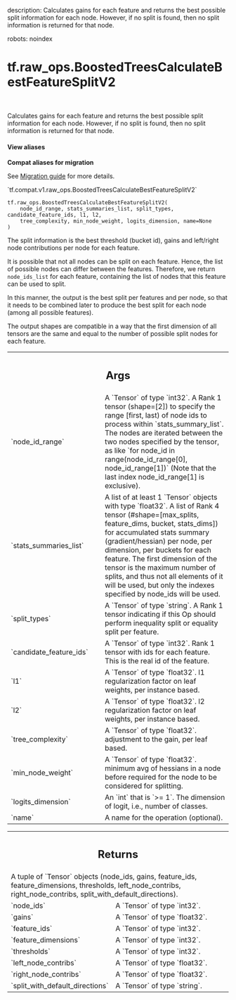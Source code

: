 description: Calculates gains for each feature and returns the best possible split information for each node. However, if no split is found, then no split information is returned for that node.

robots: noindex

# tf.raw_ops.BoostedTreesCalculateBestFeatureSplitV2

<!-- Insert buttons and diff -->

<table class="tfo-notebook-buttons tfo-api nocontent" align="left">

</table>



Calculates gains for each feature and returns the best possible split information for each node. However, if no split is found, then no split information is returned for that node.

<section class="expandable">
  <h4 class="showalways">View aliases</h4>
  <p>
<b>Compat aliases for migration</b>
<p>See
<a href="https://www.tensorflow.org/guide/migrate">Migration guide</a> for
more details.</p>
<p>`tf.compat.v1.raw_ops.BoostedTreesCalculateBestFeatureSplitV2`</p>
</p>
</section>

<pre class="devsite-click-to-copy prettyprint lang-py tfo-signature-link">
<code>tf.raw_ops.BoostedTreesCalculateBestFeatureSplitV2(
    node_id_range, stats_summaries_list, split_types, candidate_feature_ids, l1, l2,
    tree_complexity, min_node_weight, logits_dimension, name=None
)
</code></pre>



<!-- Placeholder for "Used in" -->

The split information is the best threshold (bucket id), gains and left/right node contributions per node for each feature.

It is possible that not all nodes can be split on each feature. Hence, the list of possible nodes can differ between the features. Therefore, we return `node_ids_list` for each feature, containing the list of nodes that this feature can be used to split.

In this manner, the output is the best split per features and per node, so that it needs to be combined later to produce the best split for each node (among all possible features).

The output shapes are compatible in a way that the first dimension of all tensors are the same and equal to the number of possible split nodes for each feature.

<!-- Tabular view -->
 <table class="responsive fixed orange">
<colgroup><col width="214px"><col></colgroup>
<tr><th colspan="2"><h2 class="add-link">Args</h2></th></tr>

<tr>
<td>
`node_id_range`
</td>
<td>
A `Tensor` of type `int32`.
A Rank 1 tensor (shape=[2]) to specify the range [first, last) of node ids to process within `stats_summary_list`. The nodes are iterated between the two nodes specified by the tensor, as like `for node_id in range(node_id_range[0], node_id_range[1])` (Note that the last index node_id_range[1] is exclusive).
</td>
</tr><tr>
<td>
`stats_summaries_list`
</td>
<td>
A list of at least 1 `Tensor` objects with type `float32`.
A list of Rank 4 tensor (#shape=[max_splits, feature_dims, bucket, stats_dims]) for accumulated stats summary (gradient/hessian) per node, per dimension, per buckets for each feature.
The first dimension of the tensor is the maximum number of splits, and thus not all elements of it will be used, but only the indexes specified by node_ids will be used.
</td>
</tr><tr>
<td>
`split_types`
</td>
<td>
A `Tensor` of type `string`.
A Rank 1 tensor indicating if this Op should perform inequality split or equality split per feature.
</td>
</tr><tr>
<td>
`candidate_feature_ids`
</td>
<td>
A `Tensor` of type `int32`.
Rank 1 tensor with ids for each feature. This is the real id of the feature.
</td>
</tr><tr>
<td>
`l1`
</td>
<td>
A `Tensor` of type `float32`.
l1 regularization factor on leaf weights, per instance based.
</td>
</tr><tr>
<td>
`l2`
</td>
<td>
A `Tensor` of type `float32`.
l2 regularization factor on leaf weights, per instance based.
</td>
</tr><tr>
<td>
`tree_complexity`
</td>
<td>
A `Tensor` of type `float32`.
adjustment to the gain, per leaf based.
</td>
</tr><tr>
<td>
`min_node_weight`
</td>
<td>
A `Tensor` of type `float32`.
minimum avg of hessians in a node before required for the node to be considered for splitting.
</td>
</tr><tr>
<td>
`logits_dimension`
</td>
<td>
An `int` that is `>= 1`.
The dimension of logit, i.e., number of classes.
</td>
</tr><tr>
<td>
`name`
</td>
<td>
A name for the operation (optional).
</td>
</tr>
</table>



<!-- Tabular view -->
 <table class="responsive fixed orange">
<colgroup><col width="214px"><col></colgroup>
<tr><th colspan="2"><h2 class="add-link">Returns</h2></th></tr>
<tr class="alt">
<td colspan="2">
A tuple of `Tensor` objects (node_ids, gains, feature_ids, feature_dimensions, thresholds, left_node_contribs, right_node_contribs, split_with_default_directions).
</td>
</tr>
<tr>
<td>
`node_ids`
</td>
<td>
A `Tensor` of type `int32`.
</td>
</tr><tr>
<td>
`gains`
</td>
<td>
A `Tensor` of type `float32`.
</td>
</tr><tr>
<td>
`feature_ids`
</td>
<td>
A `Tensor` of type `int32`.
</td>
</tr><tr>
<td>
`feature_dimensions`
</td>
<td>
A `Tensor` of type `int32`.
</td>
</tr><tr>
<td>
`thresholds`
</td>
<td>
A `Tensor` of type `int32`.
</td>
</tr><tr>
<td>
`left_node_contribs`
</td>
<td>
A `Tensor` of type `float32`.
</td>
</tr><tr>
<td>
`right_node_contribs`
</td>
<td>
A `Tensor` of type `float32`.
</td>
</tr><tr>
<td>
`split_with_default_directions`
</td>
<td>
A `Tensor` of type `string`.
</td>
</tr>
</table>

